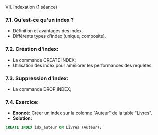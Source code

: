 VII. Indexation (1 séance)

### 7.1. Qu'est-ce qu'un index ?

- Définition et avantages des index.
- Différents types d'index (unique, composite).

### 7.2. Création d'index:

- La commande CREATE INDEX;
- Utilisation des index pour améliorer les performances des requêtes.

### 7.3. Suppression d'index:

- La commande DROP INDEX;
    

### 7.4. Exercice:

- **Enoncé:** Créer un index sur la colonne "Auteur" de la table "Livres".
- **Solution:**
    
```sql
CREATE INDEX idx_auteur ON Livres (Auteur);
```